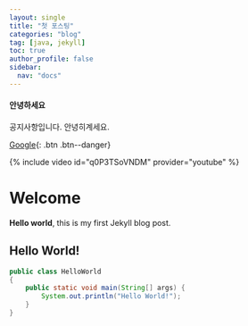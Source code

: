 ```yaml
---
layout: single
title: "첫 포스팅"
categories: "blog"
tag: [java, jekyll]
toc: true
author_profile: false
sidebar:
  nav: "docs"
---
```


<div class="notice notice--primary">
	<h4>안녕하세요</h4>
	공지사항입니다.
	안녕히계세요.
</div>

[Google](https://google.com){: .btn .btn--danger}

{% include video id="q0P3TSoVNDM" provider="youtube" %}

# Welcome

**Hello world**, this is my first Jekyll blog post.

## Hello World!

```java
public class HelloWorld
{
	public static void main(String[] args) {
		System.out.println("Hello World!");
	}
}
```

